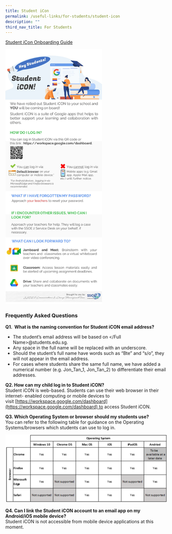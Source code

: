 ```yaml
---
title: Student iCon
permalink: /useful-links/for-students/student-icon
description: ""
third_nav_title: For Students
---
```

[Student iCon Onboarding Guide](/files/Student%20iCON%20Onboarding%20Guide.pdf) <br>

<img src="/images/Student%20iCON%20-%20Student%20EDM%20Onboarding%20%20Introducing%20Student%20iCON.jpg" 
     style="width:60%">

### Frequently Asked Questions  

**Q1.  What is the naming convention for Student iCON email address?**
* The student’s email address will be based on </Full Name>@students.edu.sg.
* Any space in the full name will be replaced with an underscore.
* Should the student’s full name have words such as “Bte” and “s/o”, they will not appear in the email address.
* For cases where students share the same full name, we have added a numerical number (e.g. Jon\_Tan\_1, Jon\_Tan\_2) to differentiate their email addresses.  
    
**Q2. How can my child log in to Student iCON?** <br>
Student iCON is web-based. Students can use their web browser in their internet- enabled computing or mobile devices to visit [https://workspace.google.com/dashboard](https://workspace.google.com/dashboard) to access Student iCON.
  
**Q3. Which Operating System or browser should my students use?** <br>
You can refer to the following table for guidance on the Operating Systems/browsers which students can use to log in.

![](/images/Student%20iCON%20Compatibility%20Table.png)

**Q4. Can I link the Student iCON account to an email app on my Android/iOS mobile device?** <br>
Student iCON is not accessible from mobile device applications at this moment.